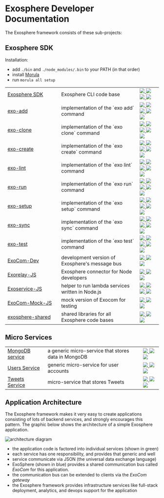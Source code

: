 # Exosphere Developer Documentation

The Exosphere framework consists of these sub-projects:


## Exosphere SDK

Installation:
- add `./bin` and `./node_modules/.bin` to your PATH (in that order)
- install [Morula](https://github.com/Originate/morula)
- run `morula all setup`


<table>
  <tr>
    <td width="160"><a href="https://github.com/Originate/exosphere-sdk">Exosphere SDK</a></td>
    <td>Exosphere CLI code base</td>
    <td>
      <a href="https://circleci.com/gh/Originate/exosphere-sdk">
        <img src="https://circleci.com/gh/Originate/exosphere-sdk.svg?style=shield&circle-token=fc8148ed828cc81e6ca44920672af8f773106795">
      </a>
      <a href="https://ci.appveyor.com/project/kevgo/exosphere-sdk">
        <img src="https://ci.appveyor.com/api/projects/status/77rn5yra912sx4ca?svg=true&passingText=windows%20passing&failingText=windows%20failing&pendingText=windows%20pending">
      </a>
      <a href="https://david-dm.org/originate/exosphere-sdk">
        <img src="https://david-dm.org/originate/exosphere-sdk.svg">
      </a>
      <a href="https://david-dm.org/originate/exosphere-sdk#info=devDependencies">
        <img src="https://david-dm.org/originate/exosphere-sdk/dev-status.svg">
      </a>
    </td>
  </tr>
  <tr>
    <td><a href="https://github.com/Originate/exo-add">exo-add</a></td>
    <td>implementation of the `exo add` command</td>
    <td>
      <a href="https://travis-ci.org/Originate/exo-add">
        <img src="https://travis-ci.org/Originate/exo-add.svg?branch=master">
      </a>
      <a href="https://circleci.com/gh/Originate/exo-add">
        <img src="https://circleci.com/gh/Originate/exo-add.svg?style=shield">
      </a>
      <a href="https://ci.appveyor.com/project/kevgo/exo-add">
        <img src="https://ci.appveyor.com/api/projects/status/afmk5332r2c3qa2o?svg=true&passingText=windows%20passing&failingText=windows%20failing&pendingText=windows%20pending">
      </a>
      <a href="https://david-dm.org/Originate/exo-add">
        <img src="https://david-dm.org/Originate/exo-add/status.svg">
      </a>
      <a href="https://david-dm.org/Originate/exo-add?type=dev">
        <img src="https://david-dm.org/Originate/exo-add/dev-status.svg">
      </a>
    </td>
  </tr>
  <tr>
    <td><a href="https://github.com/Originate/exo-clone">exo-clone</a></td>
    <td>implementation of the `exo clone` command</td>
    <td>
      <a href="https://travis-ci.org/Originate/exo-clone">
        <img src="https://travis-ci.org/Originate/exo-clone.svg?branch=master">
      </a>
      <a href="https://circleci.com/gh/Originate/exo-clone">
        <img src="https://circleci.com/gh/Originate/exo-clone.svg?style=shield">
      </a>
      <a href="https://ci.appveyor.com/project/kevgo/exo-clone">
        <img src="https://ci.appveyor.com/api/projects/status/gsfek5qyasp43wmk?svg=true&passingText=windows%20passing&failingText=windows%20failing&pendingText=windows%20pending">
      </a>
      <a href="https://david-dm.org/Originate/exo-clone">
        <img src="https://david-dm.org/Originate/exo-clone/status.svg">
      </a>
      <a href="https://david-dm.org/Originate/exo-clone?type=dev">
        <img src="https://david-dm.org/Originate/exo-clone/dev-status.svg">
      </a>
    </td>
  </tr>
  <tr>
    <td><a href="https://github.com/Originate/exo-create">exo-create</a></td>
    <td>implementation of the `exo create` command</td>
    <td>
      <a href="https://travis-ci.org/Originate/exo-create">
        <img src="https://travis-ci.org/Originate/exo-create.svg?branch=master">
      </a>
      <a href="https://circleci.com/gh/Originate/exo-create">
        <img src="https://circleci.com/gh/Originate/exo-create.svg?style=shield">
      </a>
      <a href="https://ci.appveyor.com/project/kevgo/exo-create">
        <img src="https://ci.appveyor.com/api/projects/status/7i7g8j6er4gcyq8b?svg=true&passingText=windows%20passing&failingText=windows%20failing&pendingText=windows%20pending">
      </a>
      <a href="https://david-dm.org/Originate/exo-create">
        <img src="https://david-dm.org/Originate/exo-create/status.svg">
      </a>
      <a href="https://david-dm.org/Originate/exo-create?type=dev">
        <img src="https://david-dm.org/Originate/exo-create/dev-status.svg">
      </a>
    </td>
  </tr>
  <tr>
    <td><a href="https://github.com/Originate/exo-lint">exo-lint</a></td>
    <td>implementation of the `exo lint` command</td>
    <td>
      <a href="https://travis-ci.org/Originate/exo-lint">
        <img src="https://travis-ci.org/Originate/exo-lint.svg?branch=master">
      </a>
      <a href="https://circleci.com/gh/Originate/exo-lint">
        <img src="https://circleci.com/gh/Originate/exo-lint.svg?style=shield">
      </a>
      <a href="https://ci.appveyor.com/project/kevgo/exo-lint">
        <img src="https://ci.appveyor.com/api/projects/status/rvomb0r8n19h7hmb?svg=true&passingText=windows%20passing&failingText=windows%20failing&pendingText=windows%20pending">
      </a>
      <a href="https://david-dm.org/Originate/exo-lint">
        <img src="https://david-dm.org/Originate/exo-lint/status.svg">
      </a>
      <a href="https://david-dm.org/Originate/exo-lint?type=dev">
        <img src="https://david-dm.org/Originate/exo-lint/dev-status.svg">
      </a>
    </td>
  </tr>
  <tr>
    <td><a href="https://github.com/Originate/exo-run">exo-run</a></td>
    <td>implementation of the `exo run` command</td>
    <td>
      <a href="https://travis-ci.org/Originate/exo-run">
        <img src="https://travis-ci.org/Originate/exo-run.svg?branch=master">
      </a>
      <a href="https://circleci.com/gh/Originate/exo-run">
        <img src="https://circleci.com/gh/Originate/exo-run.svg?style=shield">
      </a>
      <a href="https://ci.appveyor.com/project/kevgo/exo-run">
        <img src="https://ci.appveyor.com/api/projects/status/xcwqi10xhhqbdem3?svg=true&passingText=windows%20passing&failingText=windows%20failing&pendingText=windows%20pending">
      </a>
      <a href="https://david-dm.org/Originate/exo-run">
        <img src="https://david-dm.org/Originate/exo-run/status.svg">
      </a>
      <a href="https://david-dm.org/Originate/exo-run?type=dev">
        <img src="https://david-dm.org/Originate/exo-run/dev-status.svg">
      </a>
    </td>
  </tr>
  <tr>
    <td><a href="https://github.com/Originate/exo-setup">exo-setup</a></td>
    <td>implementation of the `exo setup` command</td>
    <td>
      <a href="https://travis-ci.org/Originate/exo-setup">
        <img src="https://travis-ci.org/Originate/exo-setup.svg?branch=master">
      </a>
      <a href="https://circleci.com/gh/Originate/exo-setup">
        <img src="https://circleci.com/gh/Originate/exo-setup.svg?style=shield">
      </a>
      <a href="https://ci.appveyor.com/project/kevgo/exo-setup">
        <img src="https://ci.appveyor.com/api/projects/status/sf916o387v0d2xmk?svg=true&passingText=windows%20passing&failingText=windows%20failing&pendingText=windows%20pending">
      </a>
      <a href="https://david-dm.org/Originate/exo-setup">
        <img src="https://david-dm.org/Originate/exo-setup/status.svg">
      </a>
      <a href="https://david-dm.org/Originate/exo-setup?type=dev">
        <img src="https://david-dm.org/Originate/exo-setup/dev-status.svg">
      </a>
    </td>
  </tr>
  <tr>
    <td><a href="https://github.com/Originate/exo-sync">exo-sync</a></td>
    <td>implementation of the `exo sync` command</td>
    <td>
      <a href="https://travis-ci.org/Originate/exo-sync">
        <img src="https://travis-ci.org/Originate/exo-sync.svg?branch=master">
      </a>
      <a href="https://circleci.com/gh/Originate/exo-sync">
        <img src="https://circleci.com/gh/Originate/exo-sync.svg?style=shield">
      </a>
      <a href="https://ci.appveyor.com/project/kevgo/exo-sync">
        <img src="https://ci.appveyor.com/api/projects/status/5p13py24ryvt0inn?svg=true&passingText=windows%20passing&failingText=windows%20failing&pendingText=windows%20pending">
      </a>
      <a href="https://david-dm.org/Originate/exo-sync">
        <img src="https://david-dm.org/Originate/exo-sync/status.svg">
      </a>
      <a href="https://david-dm.org/Originate/exo-sync?type=dev">
        <img src="https://david-dm.org/Originate/exo-sync/dev-status.svg">
      </a>
    </td>
  </tr>
  <tr>
    <td><a href="https://github.com/Originate/exo-test">exo-test</a></td>
    <td>implementation of the `exo test` command</td>
    <td>
      <a href="https://travis-ci.org/Originate/exo-test">
        <img src="https://travis-ci.org/Originate/exo-test.svg?branch=master">
      </a>
      <a href="https://circleci.com/gh/Originate/exo-test">
        <img src="https://circleci.com/gh/Originate/exo-test.svg?style=shield">
      </a>
      <a href="https://ci.appveyor.com/project/kevgo/exo-test">
        <img src="https://ci.appveyor.com/api/projects/status/p06kqod1ued7i2i3?svg=true&passingText=windows%20passing&failingText=windows%20failing&pendingText=windows%20pending">
      </a>
      <a href="https://david-dm.org/Originate/exo-test">
        <img src="https://david-dm.org/Originate/exo-test/status.svg">
      </a>
      <a href="https://david-dm.org/Originate/exo-test?type=dev">
        <img src="https://david-dm.org/Originate/exo-test/dev-status.svg">
      </a>
    </td>
  </tr>
  <tr>
    <td><a href="https://github.com/Originate/exocom-dev">ExoCom-Dev</a></td>
    <td>development version of Exosphere's message bus</td>
    <td>
      <a href="https://github.com/Originate/exocom-dev">
        <img src="https://circleci.com/gh/Originate/exocom-dev.svg?style=shield&circle-token=0f68f90da677a3c5bffc88d9d41910c00f10b81e">
      </a>
      <a href="https://david-dm.org/originate/exocom-dev">
        <img src="https://david-dm.org/originate/exocom-dev.svg">
      </a>
      <a href="https://david-dm.org/originate/exocom-dev#info=devDependencies">
        <img src="https://david-dm.org/originate/exocom-dev/dev-status.svg">
      </a>
    </td>
  </tr>
  <tr>
    <td><a href="https://github.com/Originate/exorelay-js">Exorelay-JS</a></td>
    <td>Exosphere connector for Node developers</td>
    <td>
      <a href="https://github.com/Originate/exorelay-js">
        <img src="https://circleci.com/gh/Originate/exorelay-js.svg?style=shield&circle-token=012a2c6405c702e0a8271de804eed0c4c179772f">
      </a>
      <a href="https://david-dm.org/originate/exorelay-js">
        <img src="https://david-dm.org/originate/exorelay-js.svg">
      </a>
      <a href="https://david-dm.org/originate/exorelay-js#info=devDependencies">
        <img src="https://david-dm.org/originate/exorelay-js/dev-status.svg">
      </a>
    </td>
  </tr>
  <tr>
    <td><a href="https://github.com/Originate/exoservice-js">Exoservice-JS</a></td>
    <td>helper to run lambda services written in Node.js</td>
    <td>
      <a href="https://circleci.com/gh/Originate/exoservice-js">
        <img src="https://circleci.com/gh/Originate/exoservice-js.svg?style=shield&circle-token=33fbf4fc2b0c128479443c5e8bff337815205ec7">
      </a>
      <a href="https://ci.appveyor.com/project/kevgo/exoservice-js">
        <img src="https://ci.appveyor.com/api/projects/status/ry2m89moblmwign7?svg=true&passingText=windows%20passing&failingText=windows%20failing&pendingText=windows%20pending">
      </a>
      <a href="https://david-dm.org/originate/exoservice-js">
        <img src="https://david-dm.org/originate/exoservice-js.svg">
      </a>
      <a href="https://david-dm.org/originate/exoservice-js#info=devDependencies">
        <img src="https://david-dm.org/originate/exoservice-js/dev-status.svg">
      </a>
    </td>
  </tr>
  <tr>
    <td><a href="https://github.com/Originate/exocom-mock-js">ExoCom-Mock-JS</a></td>
    <td>mock version of Exocom for testing</td>
    <td>
      <a href="https://github.com/Originate/exocom-mock-js">
        <img src="https://circleci.com/gh/Originate/exocom-mock-js.svg?style=shield&circle-token=4f522d83e80f98f58b30cd1c9ad7f2e24f8e0b58">
      </a>
      <a href="https://david-dm.org/originate/exocom-mock-js">
        <img src="https://david-dm.org/originate/exocom-mock-js.svg">
      </a>
      <a href="https://david-dm.org/originate/exocom-mock-js#info=devDependencies">
        <img src="https://david-dm.org/originate/exocom-mock-js/dev-status.svg">
      </a>
    </td>
  </tr>
  <tr>
    <td><a href="https://github.com/Originate/exosphere-shared">exosphere-shared</a></td>
    <td>shared libraries for all Exosphere code bases</td>
    <td>
      <a href="https://circleci.com/gh/Originate/exosphere-shared">
        <img src="https://circleci.com/gh/Originate/exosphere-shared.svg?style=shield">
      </a>
      <a href="https://david-dm.org/Originate/exosphere-shared">
        <img src="https://david-dm.org/Originate/exosphere-shared/status.svg">
      </a>
      <a href="https://david-dm.org/Originate/exosphere-shared?type=dev">
        <img src="https://david-dm.org/Originate/exosphere-shared/dev-status.svg">
      </a>
    </td>
  </tr>
</table>


## Micro Services

<table>
  <tr>
    <td><a href="https://github.com/Originate/exosphere-mongodb-service">MongoDB service</a></td>
    <td>a generic micro-service that stores data in MongoDB</td>
    <td>
      <a href="https://github.com/Originate/exosphere-mongodb-service">
        <img src="https://circleci.com/gh/Originate/exosphere-mongodb-service.svg?style=shield&circle-token=389739b88cceec7155d0253e1560339a8409fd98">
      </a>
      <a href="https://david-dm.org/originate/exosphere-mongodb-service">
        <img src="https://david-dm.org/originate/exosphere-mongodb-service.svg">
      </a>
      <a href="https://david-dm.org/originate/exosphere-mongodb-service#info=devDependencies">
        <img src="https://david-dm.org/originate/exosphere-mongodb-service/dev-status.svg">
      </a>
    </td>
  </tr>
  <tr>
    <td><a href="https://github.com/Originate/exosphere-users-service">Users Service</a></td>
    <td>generic micro-service for user accounts</td>
    <td>
      <a href="https://github.com/Originate/exosphere-users-service">
        <img src="https://circleci.com/gh/Originate/exosphere-users-service.svg?style=shield&circle-token=b8da91b53c5b269eeb2460e344f521461ffe9895">
      </a>
      <a href="https://david-dm.org/originate/exosphere-users-service">
        <img src="https://david-dm.org/originate/exosphere-users-service.svg">
      </a>
      <a href="https://david-dm.org/originate/exosphere-users-service#info=devDependencies">
        <img src="https://david-dm.org/originate/exosphere-users-service/dev-status.svg">
      </a>
    </td>
  </tr>
  <tr>
    <td><a href="https://github.com/Originate/exosphere-tweets-service">Tweets Service</a></td>
    <td>micro-service that stores Tweets</td>
    <td>
      <a href="https://github.com/Originate/exosphere-tweets-service">
        <img src="https://circleci.com/gh/Originate/exosphere-tweets-service.svg?style=shield&circle-token=b571517a2b36b03bd440ad7056d2a072c463dc63">
      </a>
      <a href="https://david-dm.org/originate/exosphere-tweets-service">
        <img src="https://david-dm.org/originate/exosphere-tweets-service.svg">
      </a>
      <a href="https://david-dm.org/originate/exosphere-tweets-service#info=devDependencies">
        <img src="https://david-dm.org/originate/exosphere-tweets-service/dev-status.svg">
      </a>
    </td>
  </tr>
</table>


## Application Architecture

The Exosphere framework makes it very easy to create
applications consisting of lots of backend services,
and strongly encourages this pattern.
The graphic below shows the architecture of a simple Exosphere application.

![architecture diagram](architecture.gif)

* the application code is factored into individual services
  (shown in green)
* each service has one responsibility, and provides that generic and well
* service communicate via JSON (the universal data exchange language)
* ExoSphere (shown in blue)
  provides a shared communication bus called _ExoCom_
  for this application.
* the communication bus can be extended to clients via the _ExoCom gateway_
* the Exosphere framework provides infrastructure services
  like full-stack deployment, analytics, and devops support
  for the application


